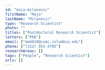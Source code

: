 ```yaml
---
id: "maja-milanovic"
firstName: "Maja"
lastName: "Milanovic"
type: "Research Scientist"
photo: ""
titles: ["Postdoctoral Research Scientist"]
letters: ["PhD"]
email: ["mm4619@cumc.columbia.edu"]
phone: ["(212) 851-4785"]
researchAreas: []
tags: ["People", "Research Scientist"]
urls: []
---
```

